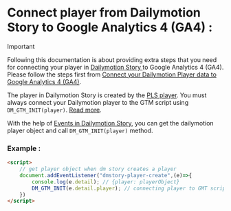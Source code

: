 # Connect player from Dailymotion Story to Google Analytics 4 (GA4) :

> [!IMPORTANT]  
> Following this documentation is about providing extra steps that you need for connecting your player in [Dailymotion Story
](https://dmvs-apac.github.io/dynamic-preview/story) to Google Analytics 4 (GA4). Please follow the steps first from [Connect your Dailymotion Player data to Google Analytics 4 (GA4)](https://developers.dailymotion.com/guides/connect-to-google-analytics/).

The player in Dailymotion Story is created by the [PLS player](https://developers.dailymotion.com/player/#player-library-script). You must always connect your Dailymotion player to the GTM script using `DM_GTM_INIT(player)`. [Read more](https://developers.dailymotion.com/guides/connect-to-google-analytics/#important-for-player-library-script).

With the help of [Events in Dailymotion Story](https://dmvs-apac.github.io/dynamic-preview/story#events), you can get the dailymotion player object and call `DM_GTM_INIT(player)` method.

### Example : 
```html
<script>
    // get player object when dm story creates a player
    document.addEventListener("dmstory-player-create",(e)=>{
        console.log(e.detail); // {player: playerObject}
        DM_GTM_INIT(e.detail.player); // connecting player to GMT script
    })
</script>
```
